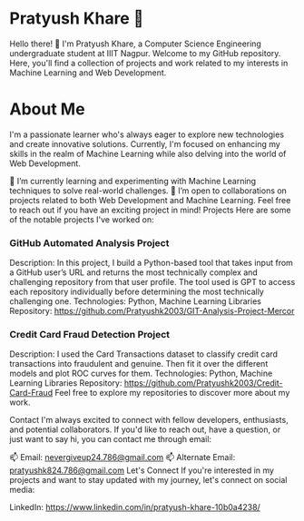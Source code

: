 # Pratyush Khare 👋

Hello there! 👋 I'm Pratyush Khare, a Computer Science Engineering undergraduate student at IIIT Nagpur. Welcome to my GitHub repository. Here, you'll find a collection of projects and work related to my interests in Machine Learning and Web Development.

# About Me
I'm a passionate learner who's always eager to explore new technologies and create innovative solutions. Currently, I'm focused on enhancing my skills in the realm of Machine Learning while also delving into the world of Web Development.

🌱 I’m currently learning and experimenting with Machine Learning techniques to solve real-world challenges.
👯 I’m open to collaborations on projects related to both Web Development and Machine Learning. Feel free to reach out if you have an exciting project in mind!
Projects
Here are some of the notable projects I've worked on:

### GitHub Automated Analysis Project

Description: In this project, I build a Python-based tool that takes input from a GitHub user’s URL and returns the most 
technically complex and challenging repository from that user profile.
The tool used is GPT to access each repository individually before determining the most technically 
challenging one.
Technologies: Python, Machine Learning Libraries
Repository: https://github.com/Pratyushk2003/GIT-Analysis-Project-Mercor

### Credit Card Fraud Detection Project

Description: I used the Card Transactions dataset to classify credit card transactions into fraudulent and genuine. Then
fit it over the different models and plot ROC curves for them.
Technologies: Python, Machine Learning Libraries
Repository: https://github.com/Pratyushk2003/Credit-Card-Fraud
Feel free to explore my repositories to discover more about my work.

Contact
I'm always excited to connect with fellow developers, enthusiasts, and potential collaborators. If you'd like to reach out, have a question, or just want to say hi, you can contact me through email:

📫 Email: nevergiveup24.786@gmail.com
📫 Alternate Email: pratyushk824.786@gmail.com
Let's Connect
If you're interested in my projects and want to stay updated with my journey, let's connect on social media:

LinkedIn: https://www.linkedin.com/in/pratyush-khare-10b0a4238/
